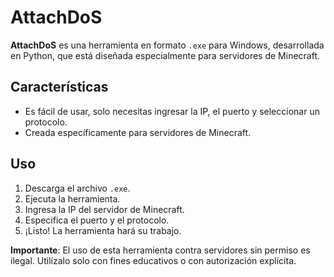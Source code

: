 # AttachDoS

**AttachDoS** es una herramienta en formato `.exe` para Windows, desarrollada en Python, que está diseñada especialmente para servidores de Minecraft.

## Características

- Es fácil de usar, solo necesitas ingresar la IP, el puerto y seleccionar un protocolo.
- Creada específicamente para servidores de Minecraft.

## Uso

1. Descarga el archivo `.exe`.
2. Ejecuta la herramienta.
3. Ingresa la IP del servidor de Minecraft.
4. Especifica el puerto y el protocolo.
5. ¡Listo! La herramienta hará su trabajo.

**Importante**: El uso de esta herramienta contra servidores sin permiso es ilegal. Utilízalo solo con fines educativos o con autorización explícita.

